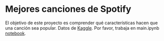 
# Mejores canciones de Spotify
El objetivo de este proyecto es comprender qué características hacen que una canción sea popular. Datos de [Kaggle](https://www.kaggle.com/edumucelli/spotifys-worldwide-daily-song-ranking). Por favor, trabaja en main.ipynb [notebook](https://colab.research.google.com/github/emmanueliarussi/DataScienceCapstone/blob/master/3_MidtermProjects/ProjectTSS/main.ipynb).



